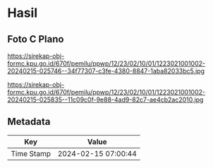 # Hasil

## Foto C Plano

https://sirekap-obj-formc.kpu.go.id/670f/pemilu/ppwp/12/23/02/10/01/1223021001002-20240215-025746--34f77307-c3fe-4380-8847-1aba82033bc5.jpg

https://sirekap-obj-formc.kpu.go.id/670f/pemilu/ppwp/12/23/02/10/01/1223021001002-20240215-025835--11c09c0f-9e88-4ad9-82c7-ae4cb2ac2010.jpg


## Metadata

| Key        | Value               |
| ---------- | ------------------- |
| Time Stamp | 2024-02-15 07:00:44 |



